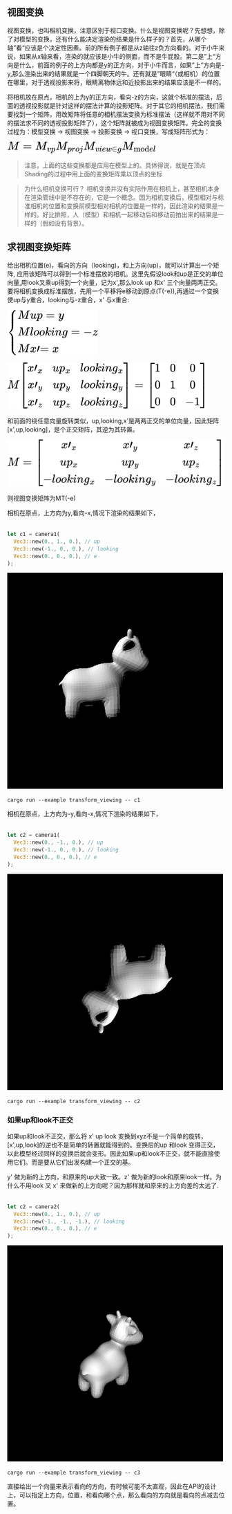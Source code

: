 ## 视图变换

视图变换，也叫相机变换，注意区别于视口变换。什么是视图变换呢？先想想，除了对模型的变换，还有什么能决定渲染的结果是什么样子的？首先，从哪个轴”看“应该是个决定性因素。前的所有例子都是从z轴往z负方向看的。对于小牛来说，如果从x轴来看，渲染的就应该是小牛的侧面，而不是牛屁股。第二是”上“方向是什么，前面的例子的上方向都是y的正方向，对于小牛而言，如果”上“方向是-y,那么渲染出来的结果就是一个四脚朝天的牛。还有就是”眼睛“（或相机）的位置在哪里，对于透视投影来将，眼睛离物体远和近投影出来的结果应该是不一样的。

将相机放在原点，相机的上为y的正方向，看向-z的方向，这就个标准的摆法，后面的透视投影就是针对这样的摆法计算的投影矩阵。对于其它的相机摆法，我们需要找到一个矩阵，用改矩阵将任意的相机摆法变换为标准摆法（这样就不用对不同的摆法求不同的透视投影矩阵了），这个矩阵就被成为视图变换矩阵。完全的变换过程为：模型变换 -> 视图变换 -> 投影变换 -> 视口变换，写成矩阵形式为：
<!--
M = M_(vp)M_(proj)M_(viewing)M_(model)
-->
![](./1.svg)
>注意，上面的这些变换都是应用在模型上的。具体得说，就是在顶点Shading的过程中用上面的变换矩阵乘以顶点的坐标

>为什么相机变换可行？
>相机变换并没有实际作用在相机上，甚至相机本身在渲染管线中是不存在的，它是一个概念。因为相机变换后，模型相对与标准相机的位置和变换前模型相对相机的位置是一样的，因此渲染的结果是一样的。好比排照，人（模型）和相机一起移动后和移动前拍出来的结果是一样的（假如没有背景）。

## 求视图变换矩阵

给出相机位置(e)，看向的方向（looking)，和上方向(up)，就可以计算出一个矩阵, 应用该矩阵可以得到一个标准摆放的相机。这里先假设look和up是正交的单位向量,用look叉乘up得到一个向量，记为x',那么look up 和x'  三个向量两两正交。 要将相机变换成标准摆放，先用一个平移将e移动到原点(T(-e)),再通过一个变换使up与y重合，looking与-z重合，x' 与x重合:
<!--
{(Mup=y),(Mlo​oki​ng=-z),(Mx'=x):}
-->
![](./2.svg)
<!--
M[[x'_x,up_x,lo​oki​ng_x ],
[x'_y,up_y,lo​oki​ng_y ],
[x'_z,up_z,lo​oki​ng_z ]
] = [[1,0,0],[0,1,0],[0,0,-1]]
-->
![](./3.svg)

和前面的绕任意向量旋转类似，up,looking,x'是两两正交的单位向量，因此矩阵[x',up,looking]，是个正交矩阵，其逆为其转置。
<!--
M = [[1,0,0],[0,1,0],[0,0,-1]][
[x'_x,x'_y,x'_z],
[up_x,up_y,up_z],
[lo​oki​ng_x,lo​oki​ng_y,lo​oki​ng_z]
]
-->
![](./4.svg)
<!--
M = [
[x'_x,x'_y,x'_z],
[up_x,up_y,up_z],
[-lo​oki​ng_x,-lo​oki​ng_y,-lo​oki​ng_z]
]
-->

则视图变换矩阵为MT(-e)

相机在原点，上方向为y,看向-x,情况下渲染的结果如下，
```rust

let c1 = camera1(
  Vec3::new(0., 1., 0.), // up
  Vec3::new(-1., 0., 0.), // looking
  Vec3::new(0., 0., 0.), // e
);
```
![](./1.png)
```shell
cargo run --example transform_viewing -- c1
```

相机在原点，上方向为-y,看向-x,情况下渲染的结果如下，
```rust

let c2 = camera1(
  Vec3::new(0., -1., 0.), // up
  Vec3::new(-1., 0., 0.), // looking
  Vec3::new(0., 0., 0.), // e
);
```
![](./2.png)
```shell
cargo run --example transform_viewing -- c2
```

### 如果up和look不正交

如果up和look不正交，那么将 x' up look 变换到xyz不是一个简单的旋转，[x',up,look]的逆也不是简单的转置就能得到的。变换后的up 和look 变得正交，以此模型经过同样的变换后就会变形。因此如果up和look不正交，就不能直接使用它们。而是要从它们出发构建一个正交的基。
<!--
{(x'=lo​ok x up),(y'=x' x lo​ok),(z'=lo​ok);}
-->

y' 做为新的上方向，和原来的up大致一致。z' 做为新的look和原来look一样。为什么不用look 叉 x' 来做新的上方向呢？因为那样就和原来的上方向差的太远了.

```rust

let c2 = camera2(
  Vec3::new(0., 1., 0.), // up
  Vec3::new(-1., -1., -1.), // looking
  Vec3::new(0., 0., 0.), // e
);
```
![](./3.png)
```
cargo run --example transform_viewing -- c3
```

直接给出一个向量来表示看向的方向，有时候可能不太直观，因此在API的设计上，可以指定上方向，位置，和看向哪个点，那么看向的方向就是看向的点减去位置。
